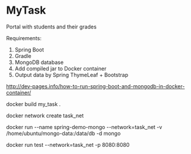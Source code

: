 # MyTask
Portal with students and their grades


Requirements:

1. Spring Boot
2. Gradle
3. MongoDB database
4. Add compiled jar to Docker container
5. Output data by Spring ThymeLeaf + Bootstrap



http://dev-pages.info/how-to-run-spring-boot-and-mongodb-in-docker-container/



docker build my_task .

docker network create task_net

docker run --name spring-demo-mongo --network=task_net -v /home/ubuntu/mongo-data:/data/db -d mongo

docker run test --network=task_net -p 8080:8080
